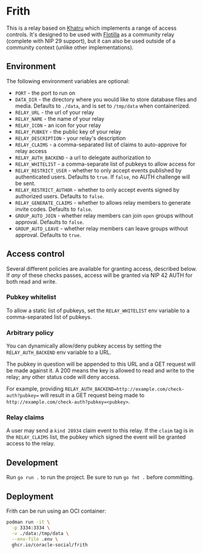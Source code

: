 # Frith

This is a relay based on [Khatru](https://github.com/fiatjaf/khatru) which implements a range of access controls. It's designed to be used with [Flotilla](https://flotilla.social) as a community relay (complete with NIP 29 support), but it can also be used outside of a community context (unlike other implementations).

## Environment

The following environment variables are optional:

- `PORT` - the port to run on
- `DATA_DIR` - the directory where you would like to store database files and media. Defaults to `./data`, and is set to `/tmp/data` when containerized.
- `RELAY_URL` - the url of your relay
- `RELAY_NAME` - the name of your relay
- `RELAY_ICON` - an icon for your relay
- `RELAY_PUBKEY` - the public key of your relay
- `RELAY_DESCRIPTION` - your relay's description
- `RELAY_CLAIMS` - a comma-separated list of claims to auto-approve for relay access
- `RELAY_AUTH_BACKEND` - a url to delegate authorization to
- `RELAY_WHITELIST` - a comma-separate list of pubkeys to allow access for
- `RELAY_RESTRICT_USER` - whether to only accept events published by authenticated users. Defaults to `true`. If `false`, no AUTH challenge will be sent.
- `RELAY_RESTRICT_AUTHOR` - whether to only accept events signed by authorized users. Defaults to `false`.
- `RELAY_GENERATE_CLAIMS` - whether to allows relay members to generate invite codes. Defaults to `false`.
- `GROUP_AUTO_JOIN` - whether relay members can join `open` groups without approval. Defaults to `false`.
- `GROUP_AUTO_LEAVE` - whether relay members can leave groups without approval. Defaults to `true`.

## Access control

Several different policies are available for granting access, described below. If _any_ of these checks passes, access will be granted via NIP 42 AUTH for both read and write.

### Pubkey whitelist

To allow a static list of pubkeys, set the `RELAY_WHITELIST` env variable to a comma-separated list of pubkeys.

### Arbitrary policy

You can dynamically allow/deny pubkey access by setting the `RELAY_AUTH_BACKEND` env variable to a URL.

The pubkey in question will be appended to this URL and a GET request will be made against it. A 200 means the key is allowed to read and write to the relay; any other status code will deny access.

For example, providing `RELAY_AUTH_BACKEND=http://example.com/check-auth?pubkey=` will result in a GET request being made to `http://example.com/check-auth?pubkey=<pubkey>`.

### Relay claims

A user may send a `kind 28934` claim event to this relay. If the `claim` tag is in the `RELAY_CLAIMS` list, the pubkey which signed the event will be granted access to the relay.

## Development

Run `go run .` to run the project. Be sure to run `go fmt .` before committing.

## Deployment

Frith can be run using an OCI container:

```sh
podman run -it \
  -p 3334:3334 \
  -v ./data:/tmp/data \
  --env-file .env \
  ghcr.io/coracle-social/frith
```
